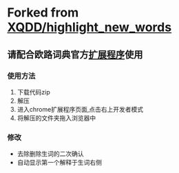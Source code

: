 #  Forked from [XQDD/highlight_new_words](https://github.com/XQDD/highlight_new_words)
## 请配合欧路词典官方[扩展程序](https://www.eudic.net/v4/en/app/eudic)使用
###  使用方法
1.  下载代码zip
2.  解压
3.  进入chrome扩展程序页面,点击右上开发者模式
4.  将解压的文件夹拖入浏览器中

###  修改
*  去除删除生词的二次确认  
*  自动显示第一个解释于生词右侧
